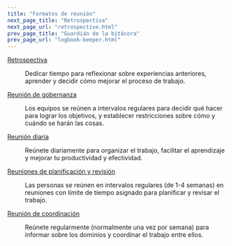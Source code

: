 ```yaml
---
title: "Formatos de reunión"
next_page_title: "Retrospectiva"
next_page_url: "retrospective.html"
prev_page_title: "Guardián de la bitácora"
prev_page_url: "logbook-keeper.html"
---
```



<dl>

  <dt><a href="retrospective.html">Retrospectiva</a></dt>
  <dd><p>Dedicar tiempo para reflexionar sobre experiencias anteriores, aprender y decidir cómo mejorar el proceso de trabajo.</p></dd>

  <dt><a href="governance-meeting.html">Reunión de gobernanza</a></dt>
  <dd><p>Los equipos se reúnen a intervalos regulares para decidir qué hacer para lograr los objetivos, y establecer restricciones sobre cómo y cuándo se harán las cosas.</p></dd>

  <dt><a href="daily-standup.html">Reunión diaria</a></dt>
  <dd><p>Reúnete diariamente para organizar el trabajo, facilitar el aprendizaje y mejorar tu productividad y efectividad.</p></dd>

  <dt><a href="planning-and-review-meetings.html">Reuniones de planificación y revisión</a></dt>
  <dd><p>Las personas se reúnen en intervalos regulares (de 1-4 semanas) en reuniones con límite de tiempo asignado para planificar y revisar el trabajo.</p></dd>

  <dt><a href="coordination-meeting.html">Reunión de coordinación</a></dt>
  <dd><p>Reúnete regularmente (normalmente una vez por semana) para informar sobre los dominios y coordinar el trabajo entre ellos.</p></dd>
</dl>
